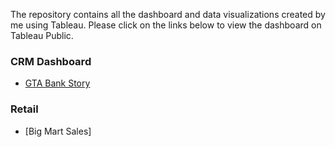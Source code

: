 The repository contains all the dashboard and data visualizations created by me using Tableau.
Please click on the links below to view the dashboard on Tableau Public.

### CRM Dashboard 
- [GTA Bank Story](https://public.tableau.com/profile/krithika.shankar#!/vizhome/GTABankCRM/GTABankStory)

### Retail
- [Big Mart Sales]


